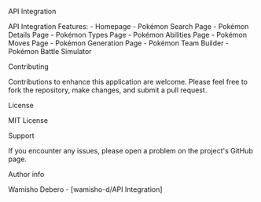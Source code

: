API Integration

API Integration Features:
    - Homepage
    - Pokémon Search Page
    - Pokémon Details Page
    - Pokémon Types Page
    - Pokémon Abilities Page
    - Pokémon Moves Page
    - Pokémon Generation Page
    - Pokémon Team Builder
    - Pokémon Battle Simulator

Contributing

Contributions to enhance this application are welcome. Please feel free to fork the repository, make changes, and submit a pull request.

License

MIT License

Support

If you encounter any issues, please open a problem on the project's GitHub page.

Author info

Wamisho Debero - [wamisho-d/API Integration]
